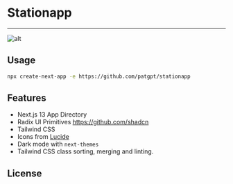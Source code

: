 # Stationapp 
----------
![alt](/public/logo.png) 

## Usage

```bash
npx create-next-app -e https://github.com/patgpt/stationapp
```

## Features

- Next.js 13 App Directory
- Radix UI Primitives https://github.com/shadcn
- Tailwind CSS
- Icons from [Lucide](https://lucide.dev)
- Dark mode with `next-themes`
- Tailwind CSS class sorting, merging and linting.

## License
 